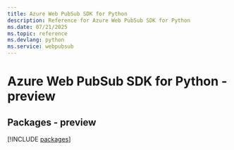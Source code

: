 ```yaml
---
title: Azure Web PubSub SDK for Python
description: Reference for Azure Web PubSub SDK for Python
ms.date: 07/21/2025
ms.topic: reference
ms.devlang: python
ms.service: webpubsub
---
```

# Azure Web PubSub SDK for Python - preview
## Packages - preview
[!INCLUDE [packages](web-pubsub-index.md)]